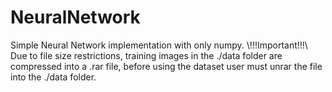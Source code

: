 # NeuralNetwork
Simple Neural Network implementation with only numpy.
\\!!!Important!!!\\
Due to file size restrictions, training images in the ./data folder are compressed into a .rar file, before using the dataset user must unrar the file into the ./data folder.
